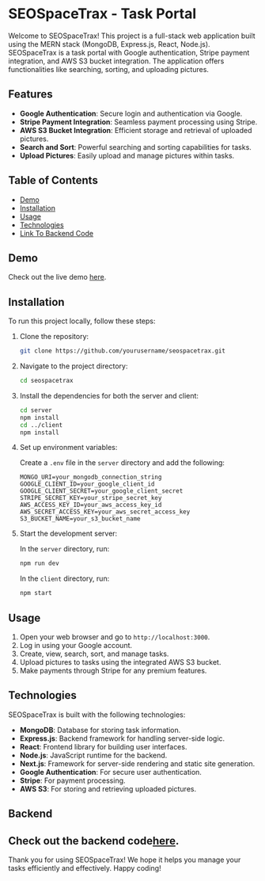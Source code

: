 # SEOSpaceTrax - Task Portal

Welcome to SEOSpaceTrax! This project is a full-stack web application built using the MERN stack (MongoDB, Express.js, React, Node.js). SEOSpaceTrax is a task portal with Google authentication, Stripe payment integration, and AWS S3 bucket integration. The application offers functionalities like searching, sorting, and uploading pictures.

## Features

- **Google Authentication**: Secure login and authentication via Google.
- **Stripe Payment Integration**: Seamless payment processing using Stripe.
- **AWS S3 Bucket Integration**: Efficient storage and retrieval of uploaded pictures.
- **Search and Sort**: Powerful searching and sorting capabilities for tasks.
- **Upload Pictures**: Easily upload and manage pictures within tasks.

## Table of Contents

- [Demo](#demo)
- [Installation](#installation)
- [Usage](#usage)
- [Technologies](#technologies)
- [Link To Backend Code](#backend)


## Demo

Check out the live demo [here](https://task-portal.vercel.app/).

## Installation

To run this project locally, follow these steps:

1. Clone the repository:
    ```bash
    git clone https://github.com/yourusername/seospacetrax.git
    ```
2. Navigate to the project directory:
    ```bash
    cd seospacetrax
    ```
3. Install the dependencies for both the server and client:
    ```bash
    cd server
    npm install
    cd ../client
    npm install
    ```
4. Set up environment variables:

    Create a `.env` file in the `server` directory and add the following:
    ```
    MONGO_URI=your_mongodb_connection_string
    GOOGLE_CLIENT_ID=your_google_client_id
    GOOGLE_CLIENT_SECRET=your_google_client_secret
    STRIPE_SECRET_KEY=your_stripe_secret_key
    AWS_ACCESS_KEY_ID=your_aws_access_key_id
    AWS_SECRET_ACCESS_KEY=your_aws_secret_access_key
    S3_BUCKET_NAME=your_s3_bucket_name
    ```

5. Start the development server:

    In the `server` directory, run:
    ```bash
    npm run dev
    ```

    In the `client` directory, run:
    ```bash
    npm start
    ```

## Usage

1. Open your web browser and go to `http://localhost:3000`.
2. Log in using your Google account.
3. Create, view, search, sort, and manage tasks.
4. Upload pictures to tasks using the integrated AWS S3 bucket.
5. Make payments through Stripe for any premium features.

## Technologies

SEOSpaceTrax is built with the following technologies:

- **MongoDB**: Database for storing task information.
- **Express.js**: Backend framework for handling server-side logic.
- **React**: Frontend library for building user interfaces.
- **Node.js**: JavaScript runtime for the backend.
- **Next.js**: Framework for server-side rendering and static site generation.
- **Google Authentication**: For secure user authentication.
- **Stripe**: For payment processing.
- **AWS S3**: For storing and retrieving uploaded pictures.

## Backend

Check out the backend code[here](https://github.com/ashug09/backend-task_portal).
---

Thank you for using SEOSpaceTrax! We hope it helps you manage your tasks efficiently and effectively. Happy coding!
